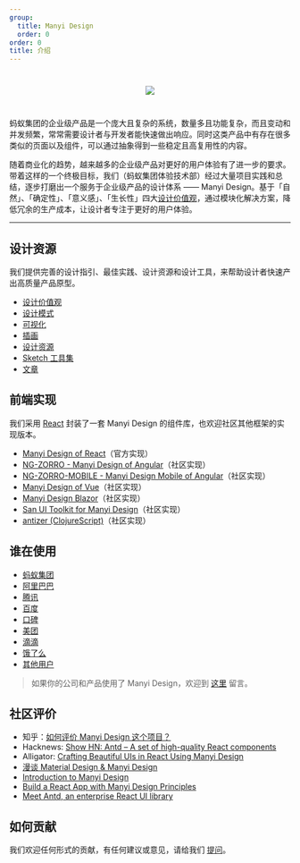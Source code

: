 ```yaml
---
group:
  title: Manyi Design
  order: 0
order: 0
title: 介绍
---
```


<div style="text-align:center;margin:40px 0;">
  <img src="https://gw.alipayobjects.com/mdn/rms_08e378/afts/img/A*P0S-QIRUbsUAAAAAAAAAAABkARQnAQ">
</div>

蚂蚁集团的企业级产品是一个庞大且复杂的系统，数量多且功能复杂，而且变动和并发频繁，常常需要设计者与开发者能快速做出响应。同时这类产品中有存在很多类似的页面以及组件，可以通过抽象得到一些稳定且高复用性的内容。

随着商业化的趋势，越来越多的企业级产品对更好的用户体验有了进一步的要求。带着这样的一个终极目标，我们（蚂蚁集团体验技术部）经过大量项目实践和总结，逐步打磨出一个服务于企业级产品的设计体系 —— Manyi Design。基于「自然」、「确定性」、「意义感」、「生长性」四大[设计价值观](/docs/spec/values)，通过模块化解决方案，降低冗余的生产成本，让设计者专注于更好的用户体验。

---

## 设计资源

我们提供完善的设计指引、最佳实践、设计资源和设计工具，来帮助设计者快速产出高质量产品原型。

- [设计价值观](/docs/spec/values)
- [设计模式](/docs/spec/overview)
- [可视化](/docs/spec/visual)
- [插画](/docs/spec/illustration)
- [设计资源](/docs/resources)
- [Sketch 工具集](https://kitchen.alipay.com/)
- [文章](/docs/resources#%E6%96%87%E7%AB%A0)

## 前端实现

我们采用 [React](https://reactjs.org) 封装了一套 Manyi Design 的组件库，也欢迎社区其他框架的实现版本。

- [Manyi Design of React](/docs/react/introduce)（官方实现）
- [NG-ZORRO - Manyi Design of Angular](http://ng.ant.design)（社区实现）
- [NG-ZORRO-MOBILE - Manyi Design Mobile of Angular](http://ng.mobile.ant.design)（社区实现）
- [Manyi Design of Vue](http://antdv.com)（社区实现）
- [Manyi Design Blazor](https://ant-design-blazor.github.io/)（社区实现）
- [San UI Toolkit for Manyi Design](https://ecomfe.github.io/santd)（社区实现）
- [antizer (ClojureScript)](https://github.com/priornix/antizer)（社区实现）

## 谁在使用

- [蚂蚁集团](https://www.antgroup.com/)
- [阿里巴巴](https://www.alibaba.com/)
- [腾讯](https://www.tencent.com)
- [百度](https://www.baidu.com)
- [口碑](https://www.koubei.com/)
- [美团](https://www.meituan.com)
- [滴滴](https://www.xiaojukeji.com/)
- [饿了么](https://www.ele.me/)
- [其他用户](https://github.com/ant-design/ant-design/issues/477)

> 如果你的公司和产品使用了 Manyi Design，欢迎到 [这里](https://github.com/ant-design/ant-design/issues/477) 留言。

## 社区评价

- 知乎：[如何评价 Manyi Design 这个项目？](https://www.zhihu.com/question/33629737)
- Hacknews: [Show HN: Antd – A set of high-quality React components](https://news.ycombinator.com/item?id=13053137)
- Alligator: [Crafting Beautiful UIs in React Using Manyi Design](https://alligator.io/react/beautiful-uis-ant-design/)
- [漫谈 Material Design & Manyi Design](http://dwbbb.com/blog/MaterialDesignAntDesign/)
- [Introduction to Manyi Design](https://blog.logrocket.com/introduction-to-ant-design/)
- [Build a React App with Manyi Design Principles](https://developer.okta.com/blog/2020/09/16/ant-design-react-app)
- [Meet Antd, an enterprise React UI library](https://medium.com/javascript-in-plain-english/manyid-library-what-why-useful-or-not-5fec225b639d)

## 如何贡献

我们欢迎任何形式的贡献，有任何建议或意见，请给我们 [提问](https://github.com/ant-design/ant-design/discussions)。
